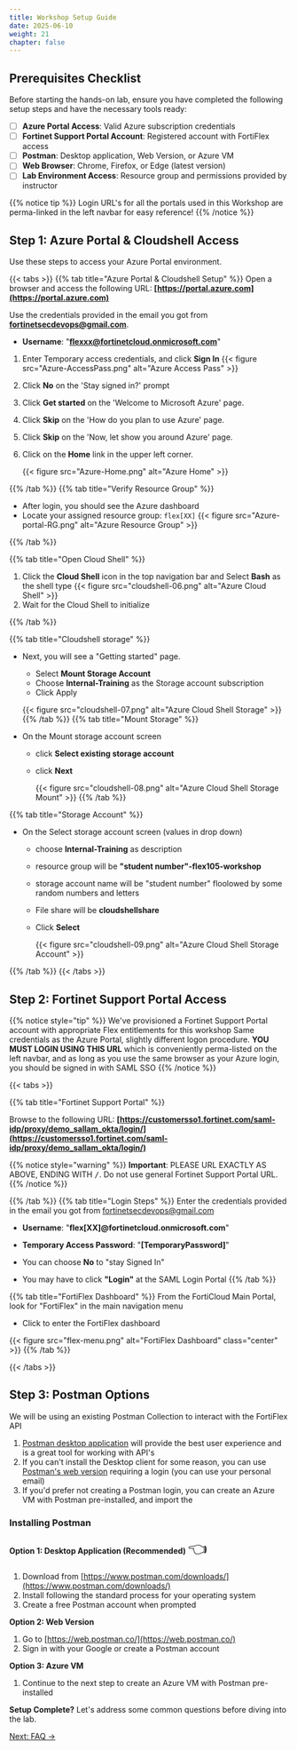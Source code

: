 ```yaml
---
title: Workshop Setup Guide
date: 2025-06-10
weight: 21
chapter: false
---
```


## Prerequisites Checklist

Before starting the hands-on lab, ensure you have completed the following setup steps and have the necessary tools ready:

- [ ] **Azure Portal Access**: Valid Azure subscription credentials
- [ ] **Fortinet Support Portal Account**: Registered account with FortiFlex access
- [ ] **Postman**: Desktop application, Web Version, or Azure VM
- [ ] **Web Browser**: Chrome, Firefox, or Edge (latest version)
- [ ] **Lab Environment Access**: Resource group and permissions provided by instructor

{{% notice tip %}}
Login URL's for all the portals used in this Workshop are perma-linked in the left navbar for easy reference!
{{% /notice %}}


## Step 1: Azure Portal & Cloudshell Access

Use these steps to access your Azure Portal environment.

{{< tabs >}}
{{% tab title="Azure Portal & Cloudshell Setup" %}}
Open a browser and access the following URL: **[https://portal.azure.com](https://portal.azure.com)**

Use the credentials provided in the email you got from **<fortinetsecdevops@gmail.com>**.

 - **Username**:  "**<flexxx@fortinetcloud.onmicrosoft.com>**"
1. Enter Temporary access credentials, and click **Sign In**
   {{< figure src="Azure-AccessPass.png" alt="Azure Access Pass" >}}

1. Click **No** on the 'Stay signed in?' prompt
1. Click **Get started** on the 'Welcome to Microsoft Azure' page.
1. Click **Skip** on the 'How do you plan to use Azure' page.
1. Click **Skip** on the 'Now, let show you around Azure' page.
1. Click on the **Home** link in the upper left corner.

    {{< figure src="Azure-Home.png" alt="Azure Home" >}}

{{% /tab %}}
{{% tab title="Verify Resource Group" %}}

   - After login, you should see the Azure dashboard
   - Locate your assigned resource group: `flex[XX]`
     {{< figure src="Azure-portal-RG.png" alt="Azure Resource Group" >}}

{{% /tab %}}

{{% tab title="Open Cloud Shell" %}}
1. Click the **Cloud Shell** icon in the top navigation bar and Select **Bash** as the shell type
{{< figure src="cloudshell-06.png" alt="Azure Cloud Shell" >}}
3. Wait for the Cloud Shell to initialize

   
{{% /tab %}}

{{% tab title="Cloudshell storage" %}}
* Next, you will see a "Getting started" page.
    * Select **Mount Storage Account**
    * Choose **Internal-Training** as the Storage account subscription
    * Click Apply

    {{< figure src="cloudshell-07.png" alt="Azure Cloud Shell Storage" >}}
{{% /tab %}}
{{% tab title="Mount Storage" %}}
* On the Mount storage account  screen 
  * click **Select existing storage account**
  * click **Next**

    {{< figure src="cloudshell-08.png" alt="Azure Cloud Shell Storage Mount" >}}
{{% /tab %}}

{{% tab title="Storage Account" %}}
* On the Select storage account screen (values in drop down)
  * choose **Internal-Training** as description
  * resource group will be **"student number"-flex105-workshop** 
  * storage account name will be "student number" floolowed by some random numbers and letters
  * File share will be **cloudshellshare**
  * Click **Select**

    {{< figure src="cloudshell-09.png" alt="Azure Cloud Shell Storage Account" >}}
  
{{% /tab %}}
{{< /tabs >}}


## Step 2: Fortinet Support Portal Access

{{% notice style="tip" %}}
We've provisioned a Fortinet Support Portal account with appropriate Flex entitlements for this workshop  Same credentials as the Azure Portal, slightly different logon procedure.  **YOU MUST LOGIN USING THIS URL** which is conveniently perma-listed on the left navbar, and as long as you use the same browser as your Azure login, you should be signed in with SAML SSO
{{% /notice %}}


{{< tabs >}}

{{% tab title="Fortinet Support Portal" %}}

Browse to the following URL: **[https://customersso1.fortinet.com/saml-idp/proxy/demo_sallam_okta/login/](https://customersso1.fortinet.com/saml-idp/proxy/demo_sallam_okta/login/)**

{{% notice style="warning" %}}
**Important**: PLEASE URL EXACTLY AS ABOVE, ENDING WITH <kbd>/</kbd>. Do not use general Fortinet Support Portal URL.
{{% /notice %}}

{{% /tab %}}
{{% tab title="Login Steps" %}}
Enter the credentials provided in the email you got from <fortinetsecdevops@gmail.com>

 - **Username**:  "**flex[XX]@fortinetcloud.onmicrosoft.com**"
 - **Temporary Access Password**:  "**[TemporaryPassword]**"

- You can choose **No** to "stay Signed In"
- You may have to click **"Login"** at the SAML Login Portal
{{% /tab %}}

{{% tab title="FortiFlex Dashboard" %}}
From the FortiCloud Main Portal, look for "FortiFlex" in the main navigation menu
   - Click to enter the FortiFlex dashboard

  {{< figure src="flex-menu.png" alt="FortiFlex Dashboard" class="center" >}}
{{% /tab %}}

{{< /tabs >}}




## Step 3: Postman Options

We will be using an existing Postman Collection to interact with the FortiFlex API
1. [Postman desktop application](https://www.postman.com/) will provide the best user experience and is a great tool for working with API's
2. If you can't install the Desktop client for some reason, you can use [Postman's web version](https://identity.getpostman.com/login?continue=https%3A%2F%2Fgo.postman.co%2Fhome) requiring a login (you can use your personal email)
3. If you'd prefer not creating a Postman login, you can create an Azure VM with Postman pre-installed, and import the 

### Installing Postman

**Option 1: Desktop Application (Recommended)**
<span style="font-size:2em; animation: pointLeft 1s infinite alternate;">👈</span>

<style>
@keyframes pointLeft {
  0% { transform: translateX(0); }
  100% { transform: translateX(-10px); }
}
</style>
1. Download from [https://www.postman.com/downloads/](https://www.postman.com/downloads/)
2. Install following the standard process for your operating system
3. Create a free Postman account when prompted

**Option 2: Web Version**
1. Go to [https://web.postman.co/](https://web.postman.co/)
2. Sign in with your Google or create a Postman account

**Option 3: Azure VM**
1. Continue to the next step to create an Azure VM with Postman pre-installed

**Setup Complete?** Let's address some common questions before diving into the lab.

[Next: FAQ →](./faq/)
